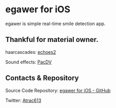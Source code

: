 egawer for iOS
=============

egawer is simple real-time smile detection app.

Thankful for material owner.
-------

haarcascades: [echoes2][echoes2]

Sound effects: [PacDV][pacdv]

Contacts & Repository
-------

Source Code Repository: [egawer for iOS - GitHub][egawer]

Twitter: [Atrac613][twitter]

[echoes2]: http://code.google.com/p/echoes2/
[pacdv]: http://www.pacdv.com/sounds/index.html

[twitter]: http://twitter.com/Atrac613
[egawer]: https://github.com/Atrac613/egawer-iOS
